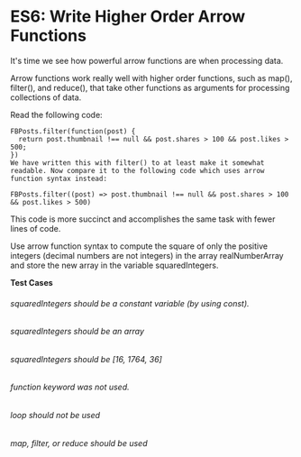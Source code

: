 # ES6: Write Higher Order Arrow Functions
It's time we see how powerful arrow functions are when processing data.

Arrow functions work really well with higher order functions, such as map(), filter(), and reduce(), that take other functions as arguments for processing collections of data.

Read the following code:
```
FBPosts.filter(function(post) {
  return post.thumbnail !== null && post.shares > 100 && post.likes > 500;
})
We have written this with filter() to at least make it somewhat readable. Now compare it to the following code which uses arrow function syntax instead:

FBPosts.filter((post) => post.thumbnail !== null && post.shares > 100 && post.likes > 500)
```
This code is more succinct and accomplishes the same task with fewer lines of code.


Use arrow function syntax to compute the square of only the positive integers (decimal numbers are not integers) in the array realNumberArray and store the new array in the variable squaredIntegers.

**Test Cases**

###### squaredIntegers should be a constant variable (by using const).
###### squaredIntegers should be an array
###### squaredIntegers should be [16, 1764, 36]
###### function keyword was not used.
###### loop should not be used
###### map, filter, or reduce should be used